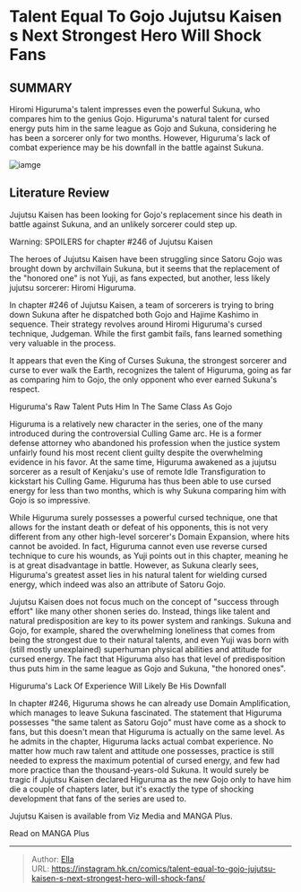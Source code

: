 #  Talent Equal To Gojo  Jujutsu Kaisen s Next Strongest Hero Will Shock Fans


## SUMMARY 



  Hiromi Higuruma&#39;s talent impresses even the powerful Sukuna, who compares him to the genius Gojo.   Higuruma&#39;s natural talent for cursed energy puts him in the same league as Gojo and Sukuna, considering he has been a sorcerer only for two months.   However, Higuruma&#39;s lack of combat experience may be his downfall in the battle against Sukuna.  

![iamge](https://static1.srcdn.com/wordpress/wp-content/uploads/2023/12/yuji-higuruma-and-gojo-from-jujutsu-kaisen.jpg)

## Literature Review

Jujutsu Kaisen has been looking for Gojo&#39;s replacement since his death in battle against Sukuna, and an unlikely sorcerer could step up.




Warning: SPOILERS for chapter #246 of Jujutsu Kaisen




The heroes of Jujutsu Kaisen have been struggling since Satoru Gojo was brought down by archvillain Sukuna, but it seems that the replacement of the &#34;honored one&#34; is not Yuji, as fans expected, but another, less likely jujutsu sorcerer: Hiromi Higuruma.

In chapter #246 of Jujutsu Kaisen, a team of sorcerers is trying to bring down Sukuna after he dispatched both Gojo and Hajime Kashimo in sequence. Their strategy revolves around Hiromi Higuruma&#39;s cursed technique, Judgeman. While the first gambit fails, fans learned something very valuable in the process.

          

It appears that even the King of Curses Sukuna, the strongest sorcerer and curse to ever walk the Earth, recognizes the talent of Higuruma, going as far as comparing him to Gojo, the only opponent who ever earned Sukuna&#39;s respect.





 Higuruma&#39;s Raw Talent Puts Him In The Same Class As Gojo 
          

Higuruma is a relatively new character in the series, one of the many introduced during the controversial Culling Game arc. He is a former defense attorney who abandoned his profession when the justice system unfairly found his most recent client guilty despite the overwhelming evidence in his favor. At the same time, Higuruma awakened as a jujutsu sorcerer as a result of Kenjaku&#39;s use of remote Idle Transfiguration to kickstart his Culling Game. Higuruma has thus been able to use cursed energy for less than two months, which is why Sukuna comparing him with Gojo is so impressive.

While Higuruma surely possesses a powerful cursed technique, one that allows for the instant death or defeat of his opponents, this is not very different from any other high-level sorcerer&#39;s Domain Expansion, where hits cannot be avoided. In fact, Higuruma cannot even use reverse cursed technique to cure his wounds, as Yuji points out in this chapter, meaning he is at great disadvantage in battle. However, as Sukuna clearly sees, Higuruma&#39;s greatest asset lies in his natural talent for wielding cursed energy, which indeed was also an attribute of Satoru Gojo.




Jujutsu Kaisen does not focus much on the concept of &#34;success through effort&#34; like many other shonen series do. Instead, things like talent and natural predisposition are key to its power system and rankings. Sukuna and Gojo, for example, shared the overwhelming loneliness that comes from being the strongest due to their natural talents, and even Yuji was born with (still mostly unexplained) superhuman physical abilities and attitude for cursed energy. The fact that Higuruma also has that level of predisposition thus puts him in the same league as Gojo and Sukuna, &#34;the honored ones&#34;.



 Higuruma&#39;s Lack Of Experience Will Likely Be His Downfall 
          

In chapter #246, Higuruma shows he can already use Domain Amplification, which manages to leave Sukuna fascinated. The statement that Higuruma possesses &#34;the same talent as Satoru Gojo&#34; must have come as a shock to fans, but this doesn&#39;t mean that Higuruma is actually on the same level. As he admits in the chapter, Higuruma lacks actual combat experience. No matter how much raw talent and attitude one possesses, practice is still needed to express the maximum potential of cursed energy, and few had more practice than the thousand-years-old Sukuna. It would surely be tragic if Jujutsu Kaisen declared Higuruma as the new Gojo only to have him die a couple of chapters later, but it&#39;s exactly the type of shocking development that fans of the series are used to.




Jujutsu Kaisen is available from Viz Media and MANGA Plus.

Read on MANGA Plus



---

> Author: [Ella](https://instagram.hk.cn/)  
> URL: https://instagram.hk.cn/comics/talent-equal-to-gojo-jujutsu-kaisen-s-next-strongest-hero-will-shock-fans/  

